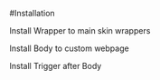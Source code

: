 #Installation

Install Wrapper to main skin wrappers

Install Body to custom webpage

Install Trigger after Body
